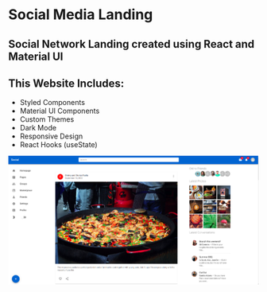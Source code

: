 # Social Media Landing 
## Social Network Landing created using React and Material UI

## This Website Includes: 
- Styled Components
- Material UI Components
- Custom Themes
- Dark Mode
- Responsive Design
- React Hooks (useState)

![img](public/landing.png)
